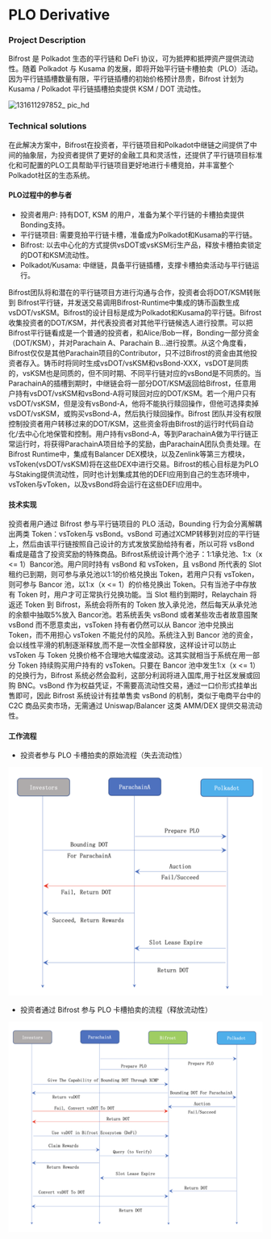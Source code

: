 # PLO Derivative

### Project Description

Bifrost 是 Polkadot 生态的平行链和 DeFi 协议，可为抵押和抵押资产提供流动性。随着 Polkadot 与 Kusama 的发展，即将开始平行链卡槽拍卖（PLO）活动。因为平行链插槽数量有限，平行链插槽的初始价格预计昂贵，Bifrost 计划为 Kusama / Polkadot 平行链插槽拍卖提供 KSM / DOT 流动性。

![131611297852\_ pic\_hd](https://user-images.githubusercontent.com/72777624/105987528-5b3fa700-60d9-11eb-99b0-e46406414389.jpg)

### Technical solutions

在此解决方案中，Bifrost在投资者，平行链项目和Polkadot中继链之间提供了中间的抽象层，为投资者提供了更好的金融工具和灵活性，还提供了平行链项目标准化和可配置的PLO工具帮助平行链项目更好地进行卡槽竞拍，并丰富整个Polkadot社区的生态系统。

#### PLO过程中的参与者

* 投资者用户: 持有DOT, KSM 的用户，准备为某个平行链的卡槽拍卖提供Bonding支持。
* 平行链项目: 需要竞拍平行链卡槽，准备成为Polkadot和Kusama的平行链。
* Bifrost: 以去中心化的方式提供vsDOT或vsKSM衍生产品，释放卡槽拍卖锁定的DOT和KSM流动性。
* Polkadot/Kusama: 中继链，具备平行链插槽，支撑卡槽拍卖活动与平行链运行。


Bifrost团队将和潜在的平行链项目方进行沟通与合作，投资者会将DOT/KSM转账到 Bifrost平行链，并发送交易调用Bifrost-Runtime中集成的铸币函数生成vsDOT/vsKSM。Bifrost的设计目标是成为Polkadot和Kusama的平行链。Bifrost收集投资者的DOT/KSM，并代表投资者对其他平行链候选人进行投票。可以把Bifrost平行链看成是一个普通的投资者，和Alice/Bob一样，Bonding一部分资金（DOT/KSM），并对Parachain A、Parachain B...进行投票。从这个角度看，Bifrost仅仅是其他Parachain项目的Contributor，只不过Bifrost的资金由其他投资者存入。铸币时将同时生成vsDOT/vsKSM和vsBond-XXX，vsDOT是同质的，vsKSM也是同质的，但不同时期、不同平行链对应的vsBond是不同质的。当ParachainA的插槽到期时，中继链会将一部分DOT/KSM返回给Bifrost，任意用户持有vsDOT/vsKSM和vsBond-A将可赎回对应的DOT/KSM。若一个用户只有vsDOT/vsKSM，但是没有vsBond-A，他将不能执行赎回操作，但他可选择卖掉vsDOT/vsKSM，或购买vsBond-A，然后执行赎回操作。Bifrost 团队并没有权限控制投资者用户转移过来的DOT/KSM，这些资金将由Bifrost的运行时代码自动化/去中心化地保管和控制。用户持有vsBond-A，等到ParachainA做为平行链正常运行时，将获得ParachainA项目给予的奖励，由ParachainA团队负责处理。在Bifrost Runtime中，集成有Balancer DEX模块，以及Zenlink等第三方模块，vsToken\(vsDOT/vsKSM\)将在这些DEX中进行交易。Bifrost的核心目标是为PLO与Staking提供流动性，同时也计划集成其他的DEFI应用到自己的生态环境中，vsToken与vToken，以及vsBond将会运行在这些DEFI应用中。

#### **技术实现**


  
投资者用户通过 Bifrost 参与平行链项目的 PLO 活动，Bounding 行为会分离解耦出两类 Token：vsToken与 vsBond。vsBond 可通过XCMP转移到对应的平行链上，然后由该平行链按照自己设计的方式发放奖励给持有者，所以可将 vsBond 看成是蕴含了投资奖励的特殊商品。Bifrost系统设计两个池子：1:1承兑池、1:x（x &lt;= 1）Bancor池。用户同时持有 vsBond 和 vsToken，且 vsBond 所代表的 Slot 租约已到期，则可参与承兑池以1:1的价格兑换出 Token，若用户只有 vsToken，则可参与 Bancor 池，以1:x（x &lt;= 1）的价格兑换出 Token。只有当池子中存放有 Token 时，用户才可正常执行兑换功能。当 Slot 租约到期时，Relaychain 将返还 Token 到 Bifrost，系统会将所有的 Token 放入承兑池，然后每天从承兑池的余额中抽取5%放入 Bancor池。若系统丢失 vsBond 或者某些攻击者故意囤聚 vsBond 而不愿意卖出，vsToken 持有者仍然可以从 Bancor 池中兑换出 Token，而不用担心 vsToken 不能兑付的风险。系统注入到 Bancor 池的资金，会以线性平滑的机制逐渐释放,而不是一次性全部释放，这样设计可以防止 vsToken 与 Token 兑换价格不合理地大幅度波动。这其实就相当于系统在用一部分 Token 持续购买用户持有的 vsToken。只要在 Bancor 池中发生1:x（x &lt;= 1）的兑换行为，Bifrost 系统必然会盈利，这部分利润将进入国库,用于社区发展或回购 BNC。vsBond 作为权益凭证，不需要高流动性交易，通过一口价形式挂单出售即可，因此 Bifrost 系统设计有挂单售卖 vsBond 的机制，类似于电商平台中的 C2C 商品买卖市场，无需通过 Uniswap/Balancer 这类 AMM/DEX 提供交易流动性。

#### 工作流程

* 投资者参与 PLO 卡槽拍卖的原始流程（失去流动性）

![](../../.gitbook/assets/plo1.png)

* 投资者通过 Bifrost  参与 PLO 卡槽拍卖的流程（释放流动性）

![](../../.gitbook/assets/plo2.png)



